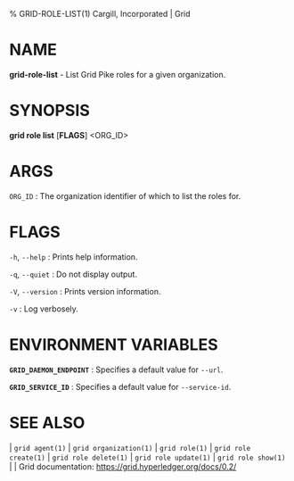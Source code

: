 % GRID-ROLE-LIST(1) Cargill, Incorporated | Grid
<!--
  Copyright 2021 Cargill Incorporated
  Licensed under Creative Commons Attribution 4.0 International License
  https://creativecommons.org/licenses/by/4.0/
-->

NAME
====

**grid-role-list** - List Grid Pike roles for a given organization.

SYNOPSIS
========

**grid role list** \[**FLAGS**\] <ORG_ID>

ARGS
====

`ORG_ID`
: The organization identifier of which to list the roles for.

FLAGS
=====

`-h`, `--help`
: Prints help information.

`-q`, `--quiet`
: Do not display output.

`-V`, `--version`
: Prints version information.

`-v`
: Log verbosely.

ENVIRONMENT VARIABLES
=====================

**`GRID_DAEMON_ENDPOINT`**
: Specifies a default value for `--url`.

**`GRID_SERVICE_ID`**
: Specifies a default value for `--service-id`.

SEE ALSO
========
| `grid agent(1)`
| `grid organization(1)`
| `grid role(1)`
| `grid role create(1)`
| `grid role delete(1)`
| `grid role update(1)`
| `grid role show(1)`
|
| Grid documentation: https://grid.hyperledger.org/docs/0.2/
